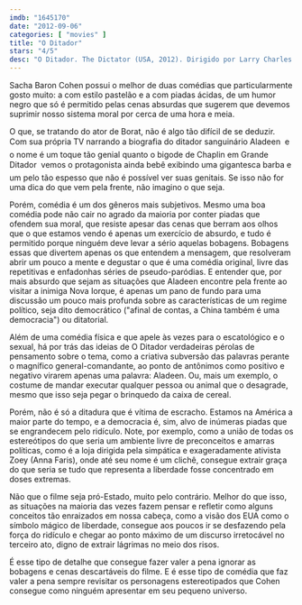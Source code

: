 ```yaml
---
imdb: "1645170"
date: "2012-09-06"
categories: [ "movies" ]
title: "O Ditador"
stars: "4/5"
desc: "O Ditador. The Dictator (USA, 2012). Dirigido por Larry Charles. Escrito por Sacha Baron Cohen, Alec Berg, David Mandel, Jeff Schaffer. Com Sacha Baron Cohen, Sayed Badreya, Rocky Citron, Liam Campora, Aasif Mandvi, Rizwan Manji, Rick Chambers, Elsayed Mohamed, Adeel Akhtar."
---
```

Sacha Baron Cohen possui o melhor de duas comédias que particularmente gosto muito: a com estilo pastelão e a com piadas ácidas, de um humor negro que só é permitido pelas cenas absurdas que sugerem que devemos suprimir nosso sistema moral por cerca de uma hora e meia.

O que, se tratando do ator de Borat, não é algo tão difícil de se deduzir. Com sua própria TV narrando a biografia do ditador sanguinário Aladeen  e o nome é um toque tão genial quanto o bigode de Chaplin em Grande Ditador  vemos o protagonista ainda bebê exibindo uma gigantesca barba e um pelo tão espesso que não é possível ver suas genitais. Se isso não for uma dica do que vem pela frente, não imagino o que seja.

Porém, comédia é um dos gêneros mais subjetivos. Mesmo uma boa comédia pode não cair no agrado da maioria por conter piadas que ofendem sua moral, que resiste apesar das cenas que berram aos olhos que o que estamos vendo é apenas um exercício de absurdo, e tudo é permitido porque ninguém deve levar a sério aquelas bobagens. Bobagens essas que divertem apenas os que entendem a mensagem, que resolveram abrir um pouco a mente e degustar o que é uma comédia original, livre das repetitivas e enfadonhas séries de pseudo-paródias. E entender que, por mais absurdo que sejam as situações que Aladeen encontre pela frente ao visitar a inimiga Nova Iorque, é apenas um pano de fundo para uma discussão um pouco mais profunda sobre as características de um regime político, seja dito democrático ("afinal de contas, a China também é uma democracia") ou ditatorial.

Além de uma comédia física e que apele às vezes para o escatológico e o sexual, há por trás das ideias de O Ditador verdadeiras pérolas de pensamento sobre o tema, como a criativa subversão das palavras perante o magnífico general-comandante, ao ponto de antônimos como positivo e negativo virarem apenas uma palavra: Aladeen. Ou, mais um exemplo, o costume de mandar executar qualquer pessoa ou animal que o desagrade, mesmo que isso seja pegar o brinquedo da caixa de cereal.

Porém, não é só a ditadura que é vítima de escracho. Estamos na América a maior parte do tempo, e a democracia é, sim, alvo de inúmeras piadas que se engrandecem pelo ridículo. Note, por exemplo, como a união de todas os estereótipos do que seria um ambiente livre de preconceitos e amarras políticas, como é a loja dirigida pela simpática e exageradamente ativista Zoey (Anna Faris), onde até seu nome é um clichê, consegue extrair graça do que seria se tudo que representa a liberdade fosse concentrado em doses extremas.

Não que o filme seja pró-Estado, muito pelo contrário. Melhor do que isso, as situações na maioria das vezes fazem pensar e refletir como alguns conceitos tão enraizados em nossa cabeça, como a visão dos EUA como o símbolo mágico de liberdade, consegue aos poucos ir se desfazendo pela força do ridículo e chegar ao ponto máximo de um discurso irretocável no terceiro ato, digno de extrair lágrimas no meio dos risos.

É esse tipo de detalhe que consegue fazer valer a pena ignorar as bobagens e cenas descartáveis do filme. E é esse tipo de comédia que faz valer a pena sempre revisitar os personagens estereotipados que Cohen consegue como ninguém apresentar em seu pequeno universo.

